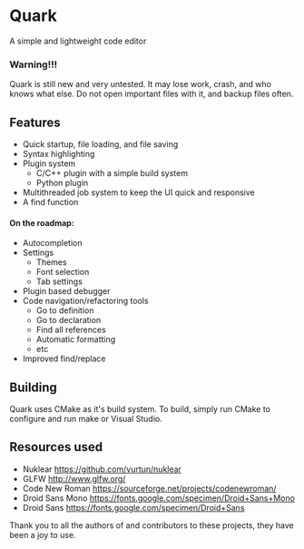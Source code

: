 # Quark
 A simple and lightweight code editor

### **Warning!!!**
Quark is still new and very untested. It may lose work, crash, and who knows what else. 
Do not open important files with it, and backup files often.

## Features
* Quick startup, file loading, and file saving
* Syntax highlighting
* Plugin system 
  * C/C++ plugin with a simple build system
  * Python plugin
* Multithreaded job system to keep the UI quick and responsive
* A find function 
#### On the roadmap:
* Autocompletion
* Settings
	* Themes
	* Font selection
	* Tab settings
* Plugin based debugger
* Code navigation/refactoring tools
	* Go to definition
	* Go to declaration
	* Find all references
	* Automatic formatting
	* etc
* Improved find/replace

## Building

Quark uses CMake as it's build system. To build, simply run CMake to configure and run make or Visual Studio. 


## Resources used

* Nuklear <https://github.com/vurtun/nuklear>
* GLFW <http://www.glfw.org/>
* Code New Roman <https://sourceforge.net/projects/codenewroman/>
* Droid Sans Mono <https://fonts.google.com/specimen/Droid+Sans+Mono>
* Droid Sans <https://fonts.google.com/specimen/Droid+Sans>

Thank you to all the authors of and contributors to these projects, they have been a joy to use.
